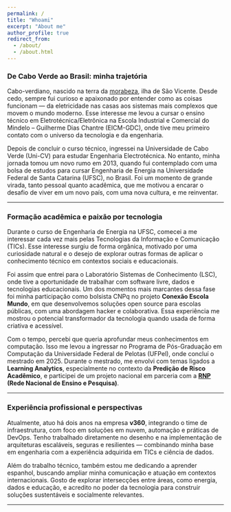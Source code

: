 ```yaml
---
permalink: /
title: "Whoami"
excerpt: "About me"
author_profile: true
redirect_from:
  - /about/
  - /about.html
---
```


### De Cabo Verde ao Brasil: minha trajetória

Cabo-verdiano, nascido na terra da  [morabeza][1], ilha de São Vicente. Desde cedo, sempre fui curioso e apaixonado por entender como as coisas funcionam — da eletricidade nas casas aos sistemas mais complexos que movem o mundo moderno. Esse interesse me levou a cursar o ensino técnico em Eletrotécnica/Eletrônica na Escola Industrial e Comercial do Mindelo – Guilherme Dias Chantre (EICM-GDC), onde tive meu primeiro contato com o universo da tecnologia e da engenharia.

Depois de concluir o curso técnico, ingressei na Universidade de Cabo Verde (Uni-CV) para estudar Engenharia Electrotécnica. No entanto, minha jornada tomou um novo rumo em 2013, quando fui contemplado com uma  bolsa de estudos para cursar Engenharia de Energia na Universidade Federal de Santa Catarina (UFSC), no Brasil. Foi um momento de grande virada, tanto pessoal quanto acadêmica, que me motivou a encarar o desafio de viver em um novo país, com uma nova cultura, e me reinventar.

---

### Formação acadêmica e paixão por tecnologia

Durante o curso de Engenharia de Energia na UFSC, comecei a me interessar cada vez mais pelas Tecnologias da Informação e Comunicação (TICs). Esse interesse surgiu de forma orgânica, motivado por uma curiosidade natural e o desejo de explorar outras formas de aplicar o conhecimento técnico em contextos sociais e educacionais.

Foi assim que entrei para o Laboratório Sistemas de Conhecimento (LSC), onde tive a oportunidade de trabalhar com software livre, dados e tecnologias educacionais. Um dos momentos mais marcantes dessa fase foi minha participação como bolsista CNPq no projeto **Conexão Escola Mundo**, em que desenvolvemos soluções open source para escolas públicas, com uma abordagem hacker e colaborativa. Essa experiência me mostrou o potencial transformador da tecnologia quando usada de forma criativa e acessível.

Com o tempo, percebi que queria aprofundar meus conhecimentos em computação. Isso me levou a ingressar no Programa de Pós-Graduação em Computação da Universidade Federal de Pelotas (UFPel), onde concluí o mestrado em 2025. Durante o mestrado, me envolvi com temas ligados a **Learning Analytics**, especialmente no contexto da **Predição de Risco Acadêmico**, e participei de um projeto nacional em parceria com a **[RNP][2] (Rede Nacional de Ensino e Pesquisa)**.

---

### Experiência profissional e perspectivas

Atualmente, atuo há dois anos na empresa **v360**, integrando o time de infraestrutura, com foco em soluções em nuvem, automação e práticas de DevOps. Tenho trabalhado diretamente no desenho e na implementação de arquiteturas escaláveis, seguras e resilientes — combinando minha base em engenharia com a experiência adquirida em TICs e ciência de dados.

Além do trabalho técnico, também estou me dedicando a aprender espanhol, buscando ampliar minha comunicação e atuação em contextos internacionais. Gosto de explorar intersecções entre áreas, como energia, dados e educação, e acredito no poder da tecnologia para construir soluções sustentáveis e socialmente relevantes.

---


[1]:https://ciberduvidas.iscte-iul.pt/consultorio/perguntas/o-regionalismo-morabeza-cabo-verde/24609
[2]:https://www.rnp.br/
